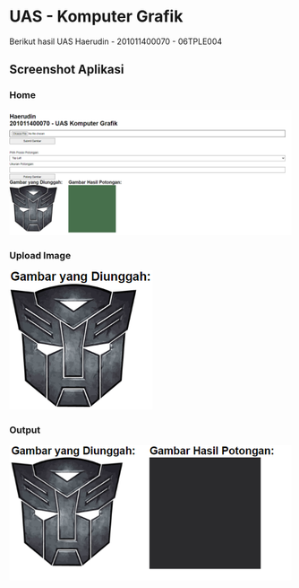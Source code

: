 # UAS - Komputer Grafik

Berikut hasil UAS
Haerudin - 201011400070 - 06TPLE004

## Screenshot Aplikasi

### Home
![001home](https://github.com/Khaerudin977/KomputergrafikUAS/blob/main/static/images/Tampilan%20Dashboard.png)

### Upload Image
![002upload_gambar](https://github.com/Khaerudin977/KomputergrafikUAS/blob/main/static/images/Tampilan%20Gambar%20diunggah.png)

### Output
![003output](https://github.com/Khaerudin977/KomputergrafikUAS/blob/main/static/images/Tampilan%20Hasil%20potongan_2.png)
